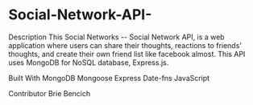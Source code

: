 # Social-Network-API-


Description
This Social Networks -- Social Network API, is a web application where users can share their thoughts, reactions to friends’ thoughts, and create their own friend list like facebook almost. This API uses MongoDB for NoSQL database, Express.js.

Built With
MongoDB
Mongoose
Express
Date-fns
JavaScript

Contributor 
Brie Bencich 
